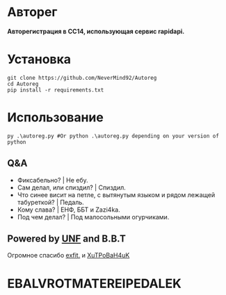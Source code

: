 # Авторег

**Авторегистрация в СС14, использующая сервис rapidapi.**

# Установка

```shell script
git clone https://github.com/NeverMind92/Autoreg
cd Autoreg
pip install -r requirements.txt
```

# Использование

```shell script
py .\autoreg.py #Or python .\autoreg.py depending on your version of python
```

## Q&A
- Фиксабельно? | Не ебу.
- Сам делал, или спиздил? | Спиздил.
- Что синее висит на петле, c вытянутым языком и рядом лежащей табуреткой? | Педаль.
- Кому слава? | ЕНФ, ББТ и Zazi4ka.
- Под чем делал? | Под малосольными огурчиками.

## Powered by [UNF](https://discord.gg/Q9zKktTGAB) and B.B.T
Огромное спасибо [exfit.](https://github.com/NeverMind92) и [XuTPoBaH4uK](https://github.com/XuTPoBaH4uK)

# EBALVROTMATEREIPEDALEK
